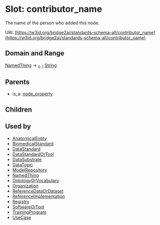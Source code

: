 
# Slot: contributor_name

The name of the person who added this node.

URI: [https://w3id.org/bridge2ai/standards-schema-all/contributor_name](https://w3id.org/bridge2ai/standards-schema-all/contributor_name)


## Domain and Range

[NamedThing](NamedThing.md) &#8594;  <sub>0..1</sub> [String](types/String.md)

## Parents

 *  is_a: [node_property](node_property.md)

## Children


## Used by

 * [AnatomicalEntity](AnatomicalEntity.md)
 * [BiomedicalStandard](BiomedicalStandard.md)
 * [DataStandard](DataStandard.md)
 * [DataStandardOrTool](DataStandardOrTool.md)
 * [DataSubstrate](DataSubstrate.md)
 * [DataTopic](DataTopic.md)
 * [ModelRepository](ModelRepository.md)
 * [NamedThing](NamedThing.md)
 * [OntologyOrVocabulary](OntologyOrVocabulary.md)
 * [Organization](Organization.md)
 * [ReferenceDataOrDataset](ReferenceDataOrDataset.md)
 * [ReferenceImplementation](ReferenceImplementation.md)
 * [Registry](Registry.md)
 * [SoftwareOrTool](SoftwareOrTool.md)
 * [TrainingProgram](TrainingProgram.md)
 * [UseCase](UseCase.md)
